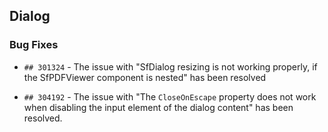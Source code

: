 ##  Dialog

###    Bug Fixes

- `## 301324` - The issue with "SfDialog resizing is not working properly, if the SfPDFViewer component is nested" has been resolved

- `## 304192` - The issue with "The `CloseOnEscape` property does not work when disabling the input element of the dialog content" has been resolved.
